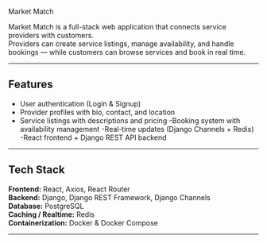 Market Match

Market Match is a full-stack web application that connects service providers with customers.  
Providers can create service listings, manage availability, and handle bookings — while customers can browse services and book in real time.

---

## Features

- User authentication (Login & Signup)
- Provider profiles with bio, contact, and location
- Service listings with descriptions and pricing
-Booking system with availability management
-Real-time updates (Django Channels + Redis)
-React frontend + Django REST API backend

---

## Tech Stack

**Frontend:** React, Axios, React Router  
**Backend:** Django, Django REST Framework, Django Channels  
**Database:** PostgreSQL  
**Caching / Realtime:** Redis  
**Containerization:** Docker & Docker Compose

---

